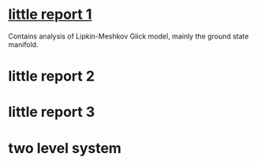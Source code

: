 # [little report 1]([200~https://github.com/strelda/dp/blob/main/littleReports/littleReport1/en/thesis.pdf)
Contains analysis of Lipkin-Meshkov Glick model, mainly the ground state manifold.

# little report 2

# little report 3

# two level system
